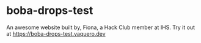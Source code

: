 # boba-drops-test

 An awesome website built by, Fiona, a Hack Club member at IHS. Try it out at https://boba-drops-test.vaquero.dev
